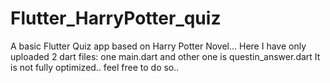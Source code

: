 # Flutter_HarryPotter_quiz
A basic Flutter Quiz app based on Harry Potter Novel...
Here I have only uploaded 2 dart files:
one main.dart and other one is questin_answer.dart
It is not fully optimized.. feel free to do so..
